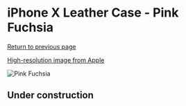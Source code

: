 # iPhone X Leather Case - Pink Fuchsia

[Return to previous page](/iphone_x)

[High-resolution image from Apple](https://store.storeimages.cdn-apple.com/8756/as-images.apple.com/is/MQTJ2?wid=4500&hei=4500&fmt=png)

<div style="width: 500px"><img src="/everyphone/MQTJ2.png" alt="Pink Fuchsia"></div>

## Under construction
